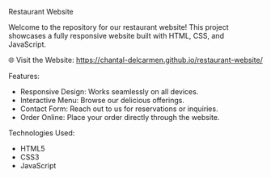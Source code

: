 Restaurant Website

Welcome to the repository for our restaurant website! This project showcases a fully responsive website built with HTML, CSS, and JavaScript.

🌐 Visit the Website: https://chantal-delcarmen.github.io/restaurant-website/

Features:
- Responsive Design: Works seamlessly on all devices.
- Interactive Menu: Browse our delicious offerings.
- Contact Form: Reach out to us for reservations or inquiries.
- Order Online: Place your order directly through the website.

Technologies Used:
- HTML5
- CSS3
- JavaScript
